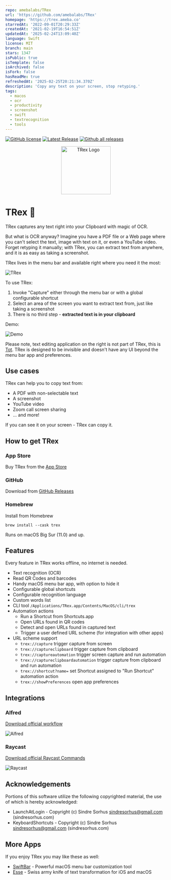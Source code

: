 ```yaml
---
repo: amebalabs/TRex
url: 'https://github.com/amebalabs/TRex'
homepage: 'https://trex.ameba.co'
starredAt: '2022-09-01T20:29:33Z'
createdAt: '2021-02-19T16:54:51Z'
updatedAt: '2025-02-24T13:09:40Z'
language: Swift
license: MIT
branch: main
stars: 1347
isPublic: true
isTemplate: false
isArchived: false
isFork: false
hasReadMe: true
refreshedAt: '2025-02-25T20:21:34.370Z'
description: 'Copy any text on your screen, stop retyping.'
tags:
  - macos
  - ocr
  - productivity
  - screenshot
  - swift
  - textrecognition
  - tools
---
```


[![GitHub license](https://img.shields.io/github/license/amebalabs/TRex.svg)](https://github.com/amebalabs/TRex/blob/master/LICENSE)
[![Latest Release](https://img.shields.io/github/v/release/amebalabs/TRex)](https://github.com/amebalabs/TRex/releases/latest)
[![Github all releases](https://img.shields.io/github/downloads/amebalabs/TRex/total.svg)](https://github.com/amebalabs/TRex/releases/)


<p align="center">
 <img width="155" height="150" alt="TRex Logo" src="Resources/logo.png">
</p>

# TRex 🦖

TRex captures any text right into your Clipboard with magic of OCR. 

But what is OCR anyway? Imagine you have a PDF file or a Web page where you can't select the text, image with text on it, or even a YouTube video. Forget retyping it manually; with TRex, you can extract text from anywhere, and it is as easy as taking a screenshot.

TRex lives in the menu bar and available right where you need it the most:

![TRex](Resources/screenshot.png)

To use TRex:
1. Invoke "Capture" either through the menu bar or with a global configurable shortcut
2. Select an area of the screen you want to extract text from, just like taking a screenshot
3. There is no third step - **extracted text is in your clipboard**

Demo:

![Demo](Resources/demo.gif)

Please note, text editing application on the right is not part of TRex, this is [Tot](https://tot.rocks). 
TRex is designed to be invisible and doesn't have any UI beyond the menu bar app and preferences. 

## Use cases
TRex can help you to copy text from:
- A PDF with non-selectable text
- A screenshot
- YouTube video
- Zoom call screen sharing
- ... and more!

If you can see it on your screen - TRex can copy it.

## How to get TRex
### App Store
Buy TRex from the [App Store](https://apps.apple.com/us/app/trex-easy-ocr/id1554515538)

### GitHub
Download from [GitHub Releases](https://github.com/amebalabs/TRex/releases/latest)

### Homebrew
Install from Homebrew

```
brew install --cask trex
```

Runs on macOS Big Sur (11.0) and up.

## Features

Every feature in TRex works offline, no internet is needed.

- Text recognition (OCR)
- Read QR Codes and barcodes
- Handy macOS menu bar app, with option to hide it
- Configurable global shortcuts
- Configurable recognition language
- Custom words list
- CLI tool `/Applications/TRex.app/Contents/MacOS/cli/trex`
- Automation actions
  - Run a Shortcut from Shortcuts.app
  - Open URLs found in QR codes
  - Detect and open URLs found in captured text
  - Trigger a user defined URL scheme (for integration with other apps)
- URL scheme support 
  - `trex://capture` trigger capture from screen
  - `trex://captureclipboard` trigger capture from clipboard
  - `trex://captureautomation` trigger screen capture and run automation
  - `trex://captureclipboardautomation` trigger capture from clipboard and run automation
  - `trex://shortcut?name=` set Shortcut assigned to "Run Shortcut" automation action
  - `trex://showPreferences` open app preferences

## Integrations

### Alfred

[Download official workflow](https://github.com/amebalabs/TRex/raw/main/Resources/TRex.alfredworkflow)

![Alfred](Resources/alfred.png)

### Raycast

[Download official Raycast Commands](https://github.com/amebalabs/TRex/tree/main/Resources/Raycast/TRex%20Commands)

![Raycast](Resources/raycast.png)

## Acknowledgements 

Portions of this software utilize the following copyrighted material, the use of which is hereby acknowledged:
 - LaunchAtLogin - Copyright (c) Sindre Sorhus <sindresorhus@gmail.com> (sindresorhus.com)
 - KeyboardShortcuts  - Copyright (c) Sindre Sorhus <sindresorhus@gmail.com> (sindresorhus.com)

## More Apps

If you enjoy TRex you may like these as well:
* [SwiftBar](https://github.com/swiftbar/SwiftBar) - Powerful macOS menu bar customization tool
* [Esse](https://github.com/amebalabs/Esse) - Swiss army knife of text transformation for iOS and macOS
